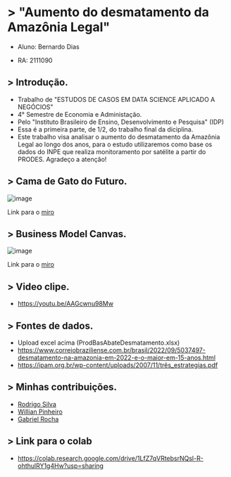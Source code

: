 # > "Aumento do desmatamento da Amazônia Legal"

- Aluno: Bernardo Dias

- RA: 2111090

## > Introdução.

- Trabalho de "ESTUDOS DE CASOS EM DATA SCIENCE APLICADO A NEGÓCIOS"
- 4° Semestre de Economia e Administação.
- Pelo "Instituto Brasileiro de Ensino, Desenvolvimento e Pesquisa" (IDP)
- Essa é a primeira parte, de 1/2, do trabalho final da diciplina.
- Este trabalho visa analisar o aumento do desmatamento da Amazônia Legal ao longo dos anos, para o estudo utilizaremos como base os dados do INPE que realiza monitoramento por satélite a partir do PRODES. Agradeço a atenção!

## > Cama de Gato do Futuro.

![image](https://user-images.githubusercontent.com/116168402/197538608-7479f4ba-0ecc-4288-87e7-fc07d3110fd9.png)

Link para o [miro](https://miro.com/app/board/uXjVPKwX9-g=/?share_link_id=238010818841)


## > Business Model Canvas.

![image](https://user-images.githubusercontent.com/116168402/197620473-7b973008-621b-4a0a-ac45-601eb51d6cec.png)

Link para o [miro](https://miro.com/app/board/uXjVPKwX9-g=/?share_link_id=192126882017)

## > Video clipe.
- https://youtu.be/AAGcwnu98Mw

## > Fontes de dados.
- Upload excel acima (ProdBasAbateDesmatamento.xlsx)
- https://www.correiobraziliense.com.br/brasil/2022/09/5037497-desmatamento-na-amazonia-em-2022-e-o-maior-em-15-anos.html
- https://ipam.org.br/wp-content/uploads/2007/11/três_estrategias.pdf

## > Minhas contribuições.
- [Rodrigo Silva](https://github.com/Rodrigosilva028/Trab_dados/blob/main/README.md)
- [Willian Pinheiro](https://github.com/WillPin/TrabFinalDados)
- [Gabriel Rocha](https://github.com/GabrielRocha22?tab=repositories)

## > Link para o colab
- https://colab.research.google.com/drive/1LfZ7qVRtebsrNQsl-R-ohthulRY1g4Hw?usp=sharing
